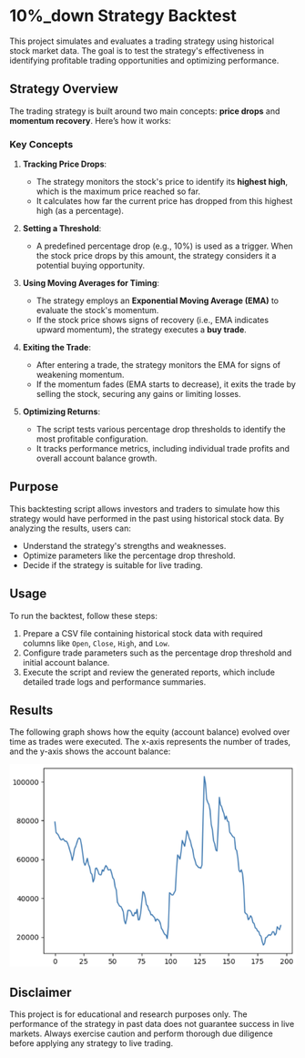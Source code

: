 # 10%_down Strategy Backtest

This project simulates and evaluates a trading strategy using historical stock market data. The goal is to test the strategy's effectiveness in identifying profitable trading opportunities and optimizing performance.

## Strategy Overview

The trading strategy is built around two main concepts: **price drops** and **momentum recovery**. Here’s how it works:

### Key Concepts

1. **Tracking Price Drops**:
   - The strategy monitors the stock's price to identify its **highest high**, which is the maximum price reached so far.
   - It calculates how far the current price has dropped from this highest high (as a percentage).

2. **Setting a Threshold**:
   - A predefined percentage drop (e.g., 10%) is used as a trigger. When the stock price drops by this amount, the strategy considers it a potential buying opportunity.

3. **Using Moving Averages for Timing**:
   - The strategy employs an **Exponential Moving Average (EMA)** to evaluate the stock's momentum.
   - If the stock price shows signs of recovery (i.e., EMA indicates upward momentum), the strategy executes a **buy trade**.

4. **Exiting the Trade**:
   - After entering a trade, the strategy monitors the EMA for signs of weakening momentum.
   - If the momentum fades (EMA starts to decrease), it exits the trade by selling the stock, securing any gains or limiting losses.

5. **Optimizing Returns**:
   - The script tests various percentage drop thresholds to identify the most profitable configuration.
   - It tracks performance metrics, including individual trade profits and overall account balance growth.

## Purpose

This backtesting script allows investors and traders to simulate how this strategy would have performed in the past using historical stock data. By analyzing the results, users can:
- Understand the strategy's strengths and weaknesses.
- Optimize parameters like the percentage drop threshold.
- Decide if the strategy is suitable for live trading.

## Usage

To run the backtest, follow these steps:
1. Prepare a CSV file containing historical stock data with required columns like `Open`, `Close`, `High`, and `Low`.
2. Configure trade parameters such as the percentage drop threshold and initial account balance.
3. Execute the script and review the generated reports, which include detailed trade logs and performance summaries.

## Results

The following graph shows how the equity (account balance) evolved over time as trades were executed. The x-axis represents the number of trades, and the y-axis shows the account balance:

![Equity Graph](Screenshot_2024-12-16_120055.png)

## Disclaimer

This project is for educational and research purposes only. The performance of the strategy in past data does not guarantee success in live markets. Always exercise caution and perform thorough due diligence before applying any strategy to live trading.
